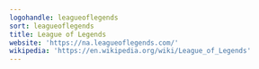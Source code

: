 ```yaml
---
logohandle: leagueoflegends
sort: leagueoflegends
title: League of Legends
website: 'https://na.leagueoflegends.com/'
wikipedia: 'https://en.wikipedia.org/wiki/League_of_Legends'
---
```

